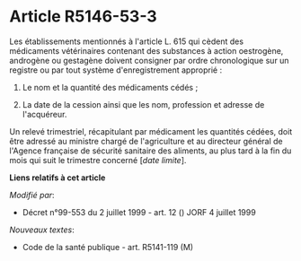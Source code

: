 # Article R5146-53-3

Les établissements mentionnés à l'article L. 615 qui cèdent des médicaments vétérinaires contenant des substances à action
oestrogène, androgène ou gestagène doivent consigner par ordre chronologique sur un registre ou par tout système
d'enregistrement approprié :

1. Le nom et la quantité des médicaments cédés ;

2. La date de la cession ainsi que les nom, profession et adresse de l'acquéreur.

Un relevé trimestriel, récapitulant par médicament les quantités cédées, doit être adressé au ministre chargé de
l'agriculture et au directeur général de l'Agence française de sécurité sanitaire des aliments, au plus tard à la fin du mois
qui suit le trimestre concerné [*date limite*].

**Liens relatifs à cet article**

_Modifié par_:

  - Décret n°99-553 du 2 juillet 1999 - art. 12 () JORF 4 juillet 1999

_Nouveaux textes_:

  - Code de la santé publique - art. R5141-119 (M)
